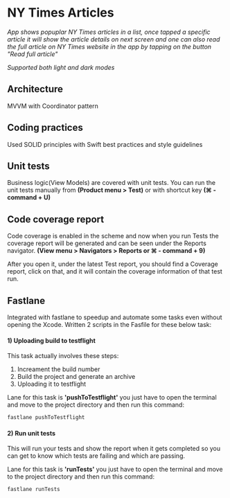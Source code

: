 # NY Times Articles
 _App shows popuplar NY Times articles in a list, once tapped a specific article it will show the article details on next screen and one can also read the full article on NY Times website in the app by tapping on the button "Read full article"_
 
 _Supported both light and dark modes_

## Architecture

MVVM with Coordinator pattern

## Coding practices

Used SOLID principles with Swift best practices and style guidelines

## Unit tests

Business logic(View Models) are covered with unit tests. You can run the unit tests manually from **(Product menu > Test)** or with shortcut key **(⌘ - command +  U)**

## Code coverage report

Code coverage is enabled in the scheme and now when you run Tests the coverage report will be generated and can be seen under the Reports navigator.  **(View menu > Navigators > Reports or ⌘ - command + 9)**

After you open it, under the latest Test report, you should find a Coverage report, click on that, and it will contain the coverage information of that test run.

## Fastlane

Integrated with fastlane to speedup and automate some tasks even without opening the Xcode. 
Written 2 scripts in the Fasfile for these below task:

#### 1) Uploading build to testflight
This task actually involves these steps:
1) Increament the build number
2) Build the project and generate an archive
3) Uploading it to testflight

Lane for this task is **'pushToTestflight'** you just have to open the terminal and move to the project directory and then run this command:

```sh
fastlane pushToTestflight
```

#### 2) Run unit tests

This will run your tests and show the report when it gets completed so you can get to know which tests are failing and which are passing.

Lane for this task is **'runTests'** you just have to open the terminal and move to the project directory and then run this command:

```sh
fastlane runTests
```

